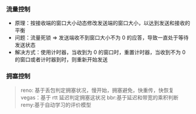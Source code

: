 ### 流量控制

-   原理：按接收端的窗口大小动态修改发送端的窗口大小，以达到发送和接收的平衡
-   问题：流量死锁 => 发送端收不到窗口大小不为 0 的应答，导致一直处于等待发送状态
-   解决方式：使用计时器，当收到为 0 的窗口时，重置计时器，当收到不为 0 的窗口或者计时器到时，则重新开始发送

### 拥塞控制

> reno: 基于丢包判定拥塞状况，慢开始，拥塞避免，快重传，快恢复
> vegas：基于 rtt 延迟判定拥塞这状况
> bbr:基于延迟和带宽的乘积判断
> remy:基于自动学习的评价模型
